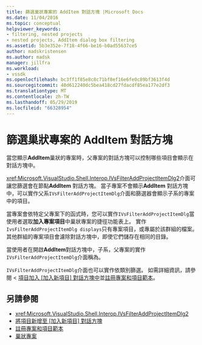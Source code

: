 ```yaml
---
title: 篩選巢狀專案的 AddItem 對話方塊 |Microsoft Docs
ms.date: 11/04/2016
ms.topic: conceptual
helpviewer_keywords:
- filtering, nested projects
- nested projects, AddItem dialog box filtering
ms.assetid: 5b3e352e-7f18-4f66-be16-b0ad55637ce5
author: madskristensen
ms.author: madsk
manager: jillfra
ms.workload:
- vssdk
ms.openlocfilehash: bc3ff1f85e8c8c71bf8ef16e6fe0c89bf3613f4d
ms.sourcegitcommit: 40d612240dc5bea418cd27fdacdf85ea177e2df3
ms.translationtype: MT
ms.contentlocale: zh-TW
ms.lasthandoff: 05/29/2019
ms.locfileid: "66328954"
---
```

# <a name="filter-the-additem-dialog-box-for-nested-projects"></a>篩選巢狀專案的 AddItem 對話方塊
當您顯示**AddItem**巢狀的專案時，父專案的對話方塊可以控制哪些項目會顯示在對話方塊中。

 <xref:Microsoft.VisualStudio.Shell.Interop.IVsFilterAddProjectItemDlg2>介面可讓您篩選會在節點**AddItem**  對話方塊。 當子專案不會顯示**AddItem**  對話方塊中，可以實作父系`IVsFilterAddProjectItemDlg`介面和篩選器會顯示子系的專案中的項目。

 當專案會依特定父專案下的函式時，您可以實作`IVsFilterAddProjectItemDlg`當使用者選取**加入專案項目**中巢狀專案的捷徑功能表上。 實作`IvsFilterAddProjectItemDlg displays`只有專案項目，或專屬於該群組的檔案。 其他群組的專案項目會濾除對話方塊中，即使它們儲存在相同的目錄。

 當使用者在開啟**AddItem**對話方塊中，子系，父專案的實作`IVsFilterAddProjectItemDlg`介面稱為。

 `IVsFilterAddProjectItemDlg`介面也可以實作依類別篩選。 如需詳細資訊，請參閱 <<c0> [ 項目加入 [加入新項目] 對話方塊中](../../extensibility/internals/adding-items-to-the-add-new-item-dialog-boxes.md)並[註冊專案和項目範本](../../extensibility/internals/registering-project-and-item-templates.md)。

## <a name="see-also"></a>另請參閱
- <xref:Microsoft.VisualStudio.Shell.Interop.IVsFilterAddProjectItemDlg2>
- [將項目新增至 [加入新項目] 對話方塊](../../extensibility/internals/adding-items-to-the-add-new-item-dialog-boxes.md)
- [註冊專案和項目範本](../../extensibility/internals/registering-project-and-item-templates.md)
- [巢狀專案](../../extensibility/internals/nesting-projects.md)